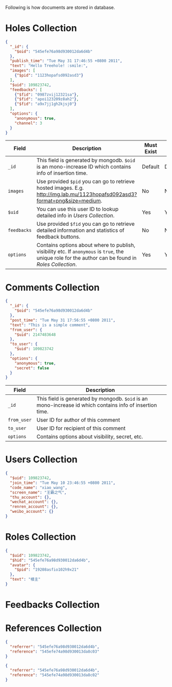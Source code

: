 Following is how documents are stored in database.

# Holes Collection
```json
{
  "_id": {
    "$oid": "545efe76a98d930012da6d4b"
  },
  "publish_time": "Tue May 31 17:46:55 +0800 2011",
  "text": "Hello Treehole! :smile:",
  "images": [
    {"$pid": "1123hopafsd092asd3"}
  ],
  "$uid": 109823742,
  "feedbacks": [
    {"$fid": "0987zvij12321sa"},
    {"$fid": "apoi123209z8ah2"},
    {"$fid": "a9x7jj1gh2kjsj0"}
  ],
  "options": {
    "anonymous": true,
    "channel": 3
  }
}
```
| Field       | Description | Must Exist | Index |
| ----------- | ----------- | ---------- | ----- |
| `_id`       | This field is generated by mongodb. `$oid` is an mono-increase ID which contains info of insertion time. | Default | Default |
| `images`    | Use provided `$pid` you can go to retrieve hosted images. E.g. <http://img.lab.mu/1123hopafsd092asd3?format=png&size=medium>. | No | No |
| `$uid`      | You can use this user ID to lookup detailed info in *Users Collection*. | Yes | Yes |
| `feedbacks` | Use provided `$fid` you can go to retrieve detailed information and statistics of feedback buttons. | No | No |
| `options`   | Contains options about where to publish, visibility etc. If `anonymous` is `true`, the unique role for the author can be found in *Roles Collection*. | Yes | Yes |

# Comments Collection
``` json
{
  "_id": {
    "$oid": "545efe76a98d930012da6d4b"
  },
  "post_time": "Tue May 31 17:56:55 +0800 2011",
  "text": "This is a simple comment",
  "from_user": {
    "$uid": 2147483648
  },
  "to_user": {
    "$uid": 109823742
  },
  "options": {
    "anonymous": true,
    "secret": false
  }
}
```
| Field       | Description |
| ----------- | ----------- |
| `_id`       | This field is generated by mongodb. `$oid` is an mono-increase id which contains info of insertion time. |
| `from_user` | User ID for author of this comment |
| `to_user`   | User ID for recipient of this comment |
| `options`   | Contains options about visibility, secret, etc. |

# Users Collection
```json
{
  "$uid": 109823742,
  "join_time": "Tue May 10 23:46:55 +0800 2011",
  "code_name": "xiao_wang",
  "screen_name": "王霸之气",
  "thu_account": {},
  "wechat_account": {},
  "renren_account": {},
  "weibo_account": {}
}
```

# Roles Collection
```json
{
  "$uid": 109823742,
  "$hid": "545efe76a98d930012da6d4b",
  "avatar": {
    "$pid": "19208asfio102h9x21"
  },
  "text": "楼主"
}
```

# Feedbacks Collection

# References Collection
```json
{
  "referrer": "545efe76a98d930012da6d4b",
  "reference": "545efe74a98d930013da8c03"
}
```
```json
{
  "referrer": "545efe76a98d930012da6d4b",
  "reference": "545efe74a98d930013da8c02"
}
```
